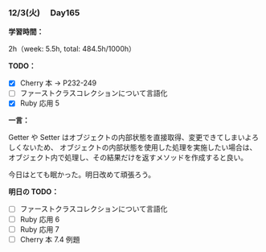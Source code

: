 ### 12/3(火)　 Day165

**学習時間：**

2h（week: 5.5h, total: 484.5h/1000h）

**TODO：**

- [x] Cherry 本 -> P232-249
- [ ] ファーストクラスコレクションについて言語化
- [x] Ruby 応用 5

**一言：**

Getter や Setter はオブジェクトの内部状態を直接取得、変更できてしまいよろしくないため、
オブジェクトの内部状態を使用した処理を実施したい場合は、オブジェクト内で処理し、その結果だけを返すメソッドを作成すると良い。

今日はとても眠かった。明日改めて頑張ろう。

**明日の TODO：**

- [ ] ファーストクラスコレクションについて言語化
- [ ] Ruby 応用 6
- [ ] Ruby 応用 7
- [ ] Cherry 本 7.4 例題
